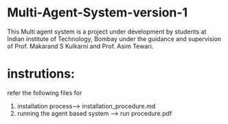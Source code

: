 # Multi-Agent-System-version-1
This Multi agent system is a project under development by students at Indian institute of Technology, Bombay 
under the guidance and supervision of Prof. Makarand S Kulkarni and Prof. Asim Tewari. 

# instrutions:
refer the following files for 

1. installation process--> installation_procedure.md
2. running the agent based system --> run procedure.pdf


